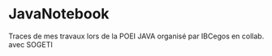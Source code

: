 # JavaNotebook
Traces de mes travaux lors de la POEI JAVA organisé par IBCegos en collab. avec SOGETI
